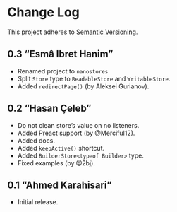 # Change Log
This project adheres to [Semantic Versioning](http://semver.org/).

## 0.3 “Esmâ Ibret Hanim”
* Renamed project to `nanostores`
* Split `Store` type to `ReadableStore` and `WritableStore`.
* Added `redirectPage()` (by Aleksei Gurianov).

## 0.2 “Hasan Çeleb”
* Do not clean store’s value on no listeners.
* Added Preact support (by @Merciful12).
* Added docs.
* Added `keepActive()` shortcut.
* Added `BuilderStore<typeof Builder>` type.
* Fixed examples (by @2bj).

## 0.1 “Ahmed Karahisari”
* Initial release.
